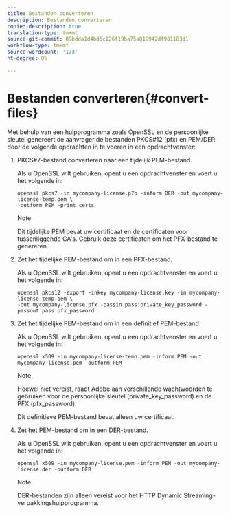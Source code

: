 ```yaml
---
title: Bestanden converteren
description: Bestanden converteren
copied-description: true
translation-type: tm+mt
source-git-commit: 89bdda1d4bd5c126f19ba75a819942df901183d1
workflow-type: tm+mt
source-wordcount: '173'
ht-degree: 0%

---
```



# Bestanden converteren{#convert-files}

Met behulp van een hulpprogramma zoals OpenSSL en de persoonlijke sleutel genereert de aanvrager de bestanden PKCS#12 (pfx) en PEM/DER door de volgende opdrachten in te voeren in een opdrachtvenster:

1. PKCS#7-bestand converteren naar een tijdelijk PEM-bestand.

   Als u OpenSSL wilt gebruiken, opent u een opdrachtvenster en voert u het volgende in:

   ```
   openssl pkcs7 -in mycompany-license.p7b -inform DER -out mycompany-license-temp.pem \ 
   -outform PEM -print_certs 
   ```

   >[!NOTE]
   >
   >Dit tijdelijke PEM bevat uw certificaat en de certificaten voor tussenliggende CA&#39;s. Gebruik deze certificaten om het PFX-bestand te genereren.

1. Zet het tijdelijke PEM-bestand om in een PFX-bestand.

   Als u OpenSSL wilt gebruiken, opent u een opdrachtvenster en voert u het volgende in:

   ```
   openssl pkcs12 -export -inkey mycompany-license.key -in mycompany-license-temp.pem \ 
   -out mycompany-license.pfx -passin pass:private_key_password -passout pass:pfx_password 
   ```

1. Zet het tijdelijke PEM-bestand om in een definitief PEM-bestand.

   Als u OpenSSL wilt gebruiken, opent u een opdrachtvenster en voert u het volgende in:

   ```
   openssl x509 -in mycompany-license-temp.pem -inform PEM -out mycompany-license.pem -outform PEM 
   ```

   >[!NOTE]
   >
   >Hoewel niet vereist, raadt Adobe aan verschillende wachtwoorden te gebruiken voor de persoonlijke sleutel (private_key_password) en de PFX (pfx_password).

   Dit definitieve PEM-bestand bevat alleen uw certificaat.

1. Zet het PEM-bestand om in een DER-bestand.

   Als u OpenSSL wilt gebruiken, opent u een opdrachtvenster en voert u het volgende in:

   ```
   openssl x509 -in mycompany-license.pem -inform PEM -out mycompany-license.der -outform DER 
   ```

   >[!NOTE]
   >
   >DER-bestanden zijn alleen vereist voor het HTTP Dynamic Streaming-verpakkingshulpprogramma.

